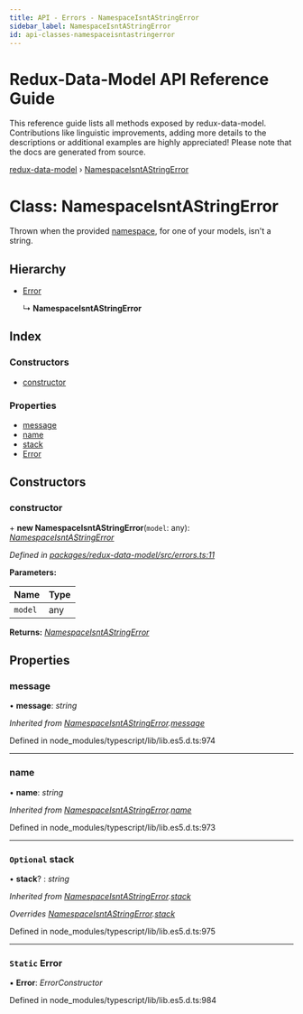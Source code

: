```yaml
---
title: API - Errors - NamespaceIsntAStringError
sidebar_label: NamespaceIsntAStringError
id: api-classes-namespaceisntastringerror
---
```


# Redux-Data-Model API Reference Guide

This reference guide lists all methods exposed by redux-data-model. Contributions like linguistic improvements, adding
more details to the descriptions or additional examples are highly appreciated! Please note that the docs are
generated from source.

[redux-data-model](../README.md) › [NamespaceIsntAStringError](namespaceisntastringerror.md)

# Class: NamespaceIsntAStringError

Thrown when the provided [namespace](../interfaces/modeloptions.md#namespace), for one of your models, isn't a string.

## Hierarchy

* [Error](namespaceisntastringerror.md#static-error)

  ↳ **NamespaceIsntAStringError**

## Index

### Constructors

* [constructor](namespaceisntastringerror.md#constructor)

### Properties

* [message](namespaceisntastringerror.md#message)
* [name](namespaceisntastringerror.md#name)
* [stack](namespaceisntastringerror.md#optional-stack)
* [Error](namespaceisntastringerror.md#static-error)

## Constructors

###  constructor

\+ **new NamespaceIsntAStringError**(`model`: any): *[NamespaceIsntAStringError](namespaceisntastringerror.md)*

*Defined in [packages/redux-data-model/src/errors.ts:11](https://github.com/kayak/redux-data-model/blob/07a4f7b/packages/redux-data-model/src/errors.ts#L11)*

**Parameters:**

Name | Type |
------ | ------ |
`model` | any |

**Returns:** *[NamespaceIsntAStringError](namespaceisntastringerror.md)*

## Properties

###  message

• **message**: *string*

*Inherited from [NamespaceIsntAStringError](namespaceisntastringerror.md).[message](namespaceisntastringerror.md#message)*

Defined in node_modules/typescript/lib/lib.es5.d.ts:974

___

###  name

• **name**: *string*

*Inherited from [NamespaceIsntAStringError](namespaceisntastringerror.md).[name](namespaceisntastringerror.md#name)*

Defined in node_modules/typescript/lib/lib.es5.d.ts:973

___

### `Optional` stack

• **stack**? : *string*

*Inherited from [NamespaceIsntAStringError](namespaceisntastringerror.md).[stack](namespaceisntastringerror.md#optional-stack)*

*Overrides [NamespaceIsntAStringError](namespaceisntastringerror.md).[stack](namespaceisntastringerror.md#optional-stack)*

Defined in node_modules/typescript/lib/lib.es5.d.ts:975

___

### `Static` Error

▪ **Error**: *ErrorConstructor*

Defined in node_modules/typescript/lib/lib.es5.d.ts:984

